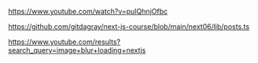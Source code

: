 https://www.youtube.com/watch?v=puIQhnjOfbc

https://github.com/gitdagray/next-js-course/blob/main/next06/lib/posts.ts


https://www.youtube.com/results?search_query=image+blur+loading+nextjs